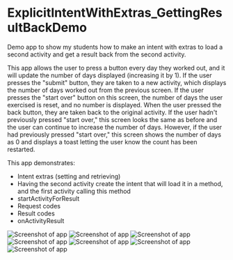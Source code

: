 # ExplicitIntentWithExtras_GettingResultBackDemo
Demo app to show my students how to make an intent with extras to load a second activity and get a result back from the second activity.

This app allows the user to press a button every day they worked out, and it will update the number of days displayed (increasing it by 1).
If the user presses the "submit" button, they are taken to a new activity, which displays the number of days worked out from the previous screen. 
If the user presses the "start over" button on this screen, the number of days the user exercised is reset, and no number is displayed.
When the user pressed the back button, they are taken back to the original activity.
If the user hadn't previously pressed "start over," this screen looks the same as before and the user can continue to increase the number of days.
However, if the user had previously pressed "start over," this screen shows the number of days as 0 and displays a toast letting the user know the count has been restarted.

This app demonstrates:
- Intent extras (setting and retrieving)
- Having the second activity create the intent that will load it in a method, and the first activity calling this method
- startActivityForResult
- Request codes
- Result codes
- onActivityResult

![Screenshot of app](https://github.com/alj968/ExplicitIntentWithExtras_GettingResultBackDemo/blob/master/Screenshot1.png "Screenshot of app")
![Screenshot of app](https://github.com/alj968/ExplicitIntentWithExtras_GettingResultBackDemo/blob/master/Screenshot2.png "Screenshot of app")
![Screenshot of app](https://github.com/alj968/ExplicitIntentWithExtras_GettingResultBackDemo/blob/master/Screenshot3.png "Screenshot of app")
![Screenshot of app](https://github.com/alj968/ExplicitIntentWithExtras_GettingResultBackDemo/blob/master/Screenshot4.png "Screenshot of app")
![Screenshot of app](https://github.com/alj968/ExplicitIntentWithExtras_GettingResultBackDemo/blob/master/Screenshot5.png "Screenshot of app")
![Screenshot of app](https://github.com/alj968/ExplicitIntentWithExtras_GettingResultBackDemo/blob/master/Screenshot6.png "Screenshot of app")
![Screenshot of app](https://github.com/alj968/ExplicitIntentWithExtras_GettingResultBackDemo/blob/master/Screenshot7.png "Screenshot of app")
